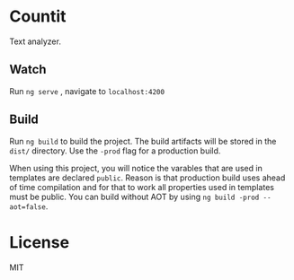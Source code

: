 # Countit

Text analyzer.

## Watch

Run `ng serve` , navigate to `localhost:4200`

## Build

Run `ng build` to build the project. The build artifacts will be stored in the `dist/` directory. Use the `-prod` flag for a production build.

When using this project, you will notice the varables that are used in templates are declared `public`. Reason is that production build uses ahead of time compilation and for that to work all properties used in templates must be public. You can build without AOT by using `ng build -prod --aot=false`.

# License

MIT
